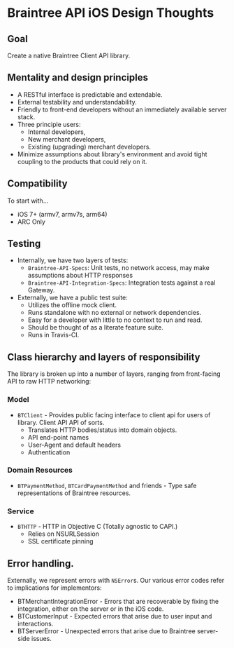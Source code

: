 # Braintree API iOS Design Thoughts

## Goal

Create a native Braintree Client API library.

## Mentality and design principles

* A RESTful interface is predictable and extendable.
* External testability and understandability.
* Friendly to front-end developers without an immediately available server stack.
* Three principle users:
  * Internal developers,
  * New merchant developers,
  * Existing (upgrading) merchant developers.
* Minimize assumptions about library's environment and avoid tight coupling to the products that could rely on it.

## Compatibility

To start with...

* iOS 7+ (armv7, armv7s, arm64)
* ARC Only

## Testing

* Internally, we have two layers of tests:
  * `Braintree-API-Specs`: Unit tests, no network access, may make assumptions about HTTP responses
  * `Braintree-API-Integration-Specs`: Integration tests against a real Gateway.
* Externally, we have a public test suite:
  * Utilizes the offline mock client.
  * Runs standalone with no external or network dependencies.
  * Easy for a developer with little to no context to run and read.
  * Should be thought of as a literate feature suite.
  * Runs in Travis-CI.

## Class hierarchy and layers of responsibility

The library is broken up into a number of layers, ranging from front-facing API to raw HTTP networking:

### Model

* `BTClient` - Provides public facing interface to client api for users of library. Client API API of sorts.
  * Translates HTTP bodies/status into domain objects.
  * API end-point names
  * User-Agent and default headers
  * Authentication

### Domain Resources

* `BTPaymentMethod`, `BTCardPaymentMethod` and friends - Type safe representations of Braintree resources.

### Service

* `BTHTTP` - HTTP in Objective C (Totally agnostic to CAPI.)
  * Relies on NSURLSession
  * SSL certificate pinning

## Error handling.
Externally, we represent errors with `NSError`s. Our various error codes refer to implications for implementors:
  - BTMerchantIntegrationError - Errors that are recoverable by fixing the integration, either on the server or in the iOS code.
  - BTCustomerInput - Expected errors that arise due to user input and interactions.
  - BTServerError - Unexpected errors that arise due to Braintree server-side issues.
